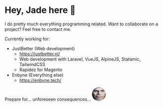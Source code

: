 # Hey, Jade here 🥰

I do pretty much everything programming related. Want to collaborate on a project? Feel free to contact me.

Currently working for:

- JustBetter (Web development)
  - https://justbetter.nl/
  - Web development with Laravel, VueJS, AlpineJS, Statamic, TailwindCSS
  - Rapidez for Magento
- Enbyne (Everything else)
  - https://enbyne.tech/

Prepare for... unforeseen consequences... ![Unforeseen consequences](unforseen.gif)
